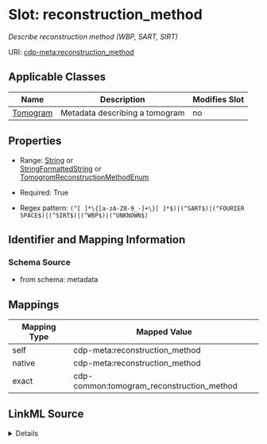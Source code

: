

# Slot: reconstruction_method


_Describe reconstruction method (WBP, SART, SIRT)_



URI: [cdp-meta:reconstruction_method](metadatareconstruction_method)



<!-- no inheritance hierarchy -->





## Applicable Classes

| Name | Description | Modifies Slot |
| --- | --- | --- |
| [Tomogram](Tomogram.md) | Metadata describing a tomogram |  no  |







## Properties

* Range: [String](String.md)&nbsp;or&nbsp;<br />[StringFormattedString](StringFormattedString.md)&nbsp;or&nbsp;<br />[TomogromReconstructionMethodEnum](TomogromReconstructionMethodEnum.md)

* Required: True

* Regex pattern: `(^[ ]*\{[a-zA-Z0-9_-]+\}[ ]*$)|(^SART$)|(^FOURIER SPACE$)|(^SIRT$)|(^WBP$)|(^UNKNOWN$)`





## Identifier and Mapping Information







### Schema Source


* from schema: metadata




## Mappings

| Mapping Type | Mapped Value |
| ---  | ---  |
| self | cdp-meta:reconstruction_method |
| native | cdp-meta:reconstruction_method |
| exact | cdp-common:tomogram_reconstruction_method |




## LinkML Source

<details>
```yaml
name: reconstruction_method
description: Describe reconstruction method (WBP, SART, SIRT)
from_schema: metadata
exact_mappings:
- cdp-common:tomogram_reconstruction_method
rank: 1000
alias: reconstruction_method
owner: Tomogram
domain_of:
- Tomogram
range: string
required: true
inlined: true
inlined_as_list: true
pattern: (^[ ]*\{[a-zA-Z0-9_-]+\}[ ]*$)|(^SART$)|(^FOURIER SPACE$)|(^SIRT$)|(^WBP$)|(^UNKNOWN$)
any_of:
- range: StringFormattedString
- range: tomogrom_reconstruction_method_enum

```
</details>